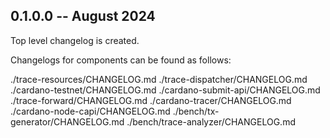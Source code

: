 ## 0.1.0.0 -- August 2024

Top level changelog is created.

Changelogs for components can be found as follows:

./trace-resources/CHANGELOG.md
./trace-dispatcher/CHANGELOG.md
./cardano-testnet/CHANGELOG.md
./cardano-submit-api/CHANGELOG.md
./trace-forward/CHANGELOG.md
./cardano-tracer/CHANGELOG.md 
./cardano-node-capi/CHANGELOG.md
./bench/tx-generator/CHANGELOG.md
./bench/trace-analyzer/CHANGELOG.md

